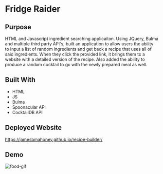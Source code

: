 # Fridge Raider

## Purpose 
HTML and Javascript ingredient searching applicaiton.  Using JQuery, Bulma and multiple third party API's, built an application to allow users the ability to input a list of random ingredients and get back a recipe that uses all of said ingredients.  When they click the provided link, it brings them to a website with a detailed version of the recipe.  Also added the ability to produce a random cocktail to go with the newly prepared meal as well.

## Built With 
* HTML
* JS
* Bulma 
* Spoonacular API
* CocktailDB API

## Deployed Website

https://jamesbmahoney.github.io/recipe-builder/

## Demo

![food-gif](https://github.com/Jamesbmahoney/recipe-builder/blob/main/assets/images/food-gif.gif)

